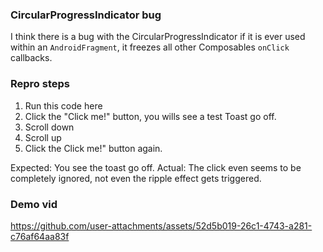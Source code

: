 ### CircularProgressIndicator bug

I think there is a bug with the CircularProgressIndicator if it is ever used within an `AndroidFragment`, it freezes all other Composables `onClick` callbacks. 

### Repro steps

1. Run this code here
2. Click the "Click me!" button, you wills see a test Toast go off.
3. Scroll down
4. Scroll up
5. Click the Click me!" button again.

Expected: You see the toast go off.
Actual: The click even seems to be completely ignored, not even the ripple effect gets triggered.

### Demo vid

https://github.com/user-attachments/assets/52d5b019-26c1-4743-a281-c76af64aa83f

